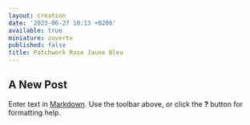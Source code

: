 ```yaml
---
layout: creation
date: '2023-06-27 10:13 +0200'
available: true
miniature: ouverte
published: false
title: Patchwork Rose Jaune Bleu
---
```

## A New Post

Enter text in [Markdown](http://daringfireball.net/projects/markdown/). Use the toolbar above, or click the **?** button for formatting help.

